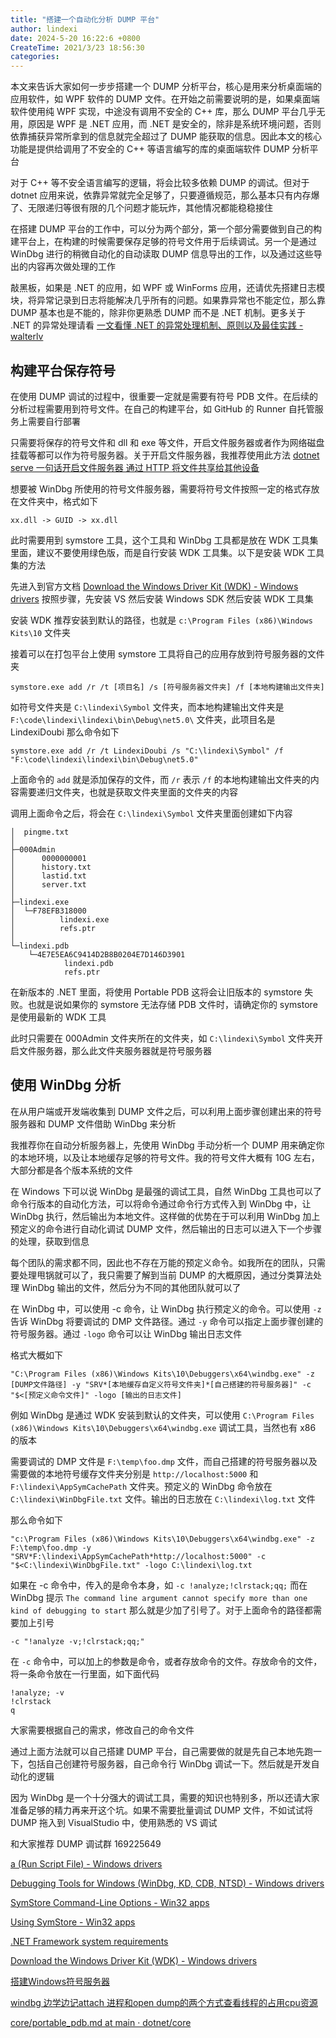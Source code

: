 ```yaml
---
title: "搭建一个自动化分析 DUMP 平台"
author: lindexi
date: 2024-5-20 16:22:6 +0800
CreateTime: 2021/3/23 18:56:30
categories: 
---
```


本文来告诉大家如何一步步搭建一个 DUMP 分析平台，核心是用来分析桌面端的应用软件，如 WPF 软件的 DUMP 文件。在开始之前需要说明的是，如果桌面端软件使用纯 WPF 实现，中途没有调用不安全的 C++ 库，那么 DUMP 平台几乎无用，原因是 WPF 是 .NET 应用，而 .NET 是安全的，除非是系统环境问题，否则依靠捕获异常所拿到的信息就完全超过了 DUMP 能获取的信息。因此本文的核心功能是提供给调用了不安全的 C++ 等语言编写的库的桌面端软件 DUMP 分析平台

<!--more-->


<!-- CreateTime:2021/3/23 18:56:30 -->

<!-- 发布 -->

对于 C++ 等不安全语言编写的逻辑，将会比较多依赖 DUMP 的调试。但对于 dotnet 应用来说，依靠异常就完全足够了，只要遵循规范，那么基本只有内存爆了、无限递归等很有限的几个问题才能玩炸，其他情况都能稳稳接住

在搭建 DUMP 平台的工作中，可以分为两个部分，第一个部分需要做到自己的构建平台上，在构建的时候需要保存足够的符号文件用于后续调试。另一个是通过 WinDbg 进行的稍微自动化的自动读取 DUMP 信息导出的工作，以及通过这些导出的内容再次做处理的工作

敲黑板，如果是 .NET 的应用，如 WPF 或 WinForms 应用，还请优先搭建日志模块，将异常记录到日志将能解决几乎所有的问题。如果靠异常也不能定位，那么靠 DUMP 基本也是不能的，除非你更熟悉 DUMP 而不是 .NET 机制。更多关于 .NET 的异常处理请看 [一文看懂 .NET 的异常处理机制、原则以及最佳实践 - walterlv](https://blog.walterlv.com/post/dotnet-exception.html )

## 构建平台保存符号

在使用 DUMP 调试的过程中，很重要一定就是需要有符号 PDB 文件。在后续的分析过程需要用到符号文件。在自己的构建平台，如 GitHub 的 Runner 自托管服务上需要自行部署

只需要将保存的符号文件和 dll 和 exe 等文件，开启文件服务器或者作为网络磁盘挂载等都可以作为符号服务器。关于开启文件服务器，我推荐使用此方法 [dotnet serve 一句话开启文件服务器 通过 HTTP 将文件共享给其他设备](https://blog.lindexi.com/post/dotnet-serve-%E4%B8%80%E5%8F%A5%E8%AF%9D%E5%BC%80%E5%90%AF%E6%96%87%E4%BB%B6%E6%9C%8D%E5%8A%A1%E5%99%A8-%E9%80%9A%E8%BF%87-HTTP-%E5%B0%86%E6%96%87%E4%BB%B6%E5%85%B1%E4%BA%AB%E7%BB%99%E5%85%B6%E4%BB%96%E8%AE%BE%E5%A4%87.html)

想要被 WinDbg 所使用的符号文件服务器，需要将符号文件按照一定的格式存放在文件夹中，格式如下

```
xx.dll -> GUID -> xx.dll
```

此时需要用到 symstore 工具，这个工具和 WinDbg 工具都是放在 WDK 工具集里面，建议不要使用绿色版，而是自行安装 WDK 工具集。以下是安装 WDK 工具集的方法

先进入到官方文档 [Download the Windows Driver Kit (WDK) - Windows drivers](https://docs.microsoft.com/en-us/windows-hardware/drivers/download-the-wdk?WT.mc_id=WD-MVP-5003260  ) 按照步骤，先安装 VS 然后安装 Windows SDK 然后安装 WDK 工具集

安装 WDK 推荐安装到默认的路径，也就是 `c:\Program Files (x86)\Windows Kits\10` 文件夹

接着可以在打包平台上使用 symstore 工具将自己的应用存放到符号服务器的文件夹

```
symstore.exe add /r /t [项目名] /s [符号服务器文件夹] /f [本地构建输出文件夹] 
```

如符号文件夹是 `C:\lindexi\Symbol` 文件夹，而本地构建输出文件夹是 `F:\code\lindexi\lindexi\bin\Debug\net5.0\` 文件夹，此项目名是 LindexiDoubi 那么命令如下

```
symstore.exe add /r /t LindexiDoubi /s "C:\lindexi\Symbol" /f "F:\code\lindexi\lindexi\bin\Debug\net5.0" 
```

上面命令的 `add` 就是添加保存的文件，而 `/r` 表示 `/f` 的本地构建输出文件夹的内容需要递归文件夹，也就是获取文件夹里面的文件夹的内容

调用上面命令之后，将会在 `C:\lindexi\Symbol` 文件夹里面创建如下内容

```
│  pingme.txt
│  
├─000Admin
│      0000000001
│      history.txt
│      lastid.txt
│      server.txt
│      
├─lindexi.exe
│  └─F78EFB318000
│          lindexi.exe
│          refs.ptr
│          
└─lindexi.pdb
    └─4E7E5EA6C9414D2B8B0204E7D146D3901
            lindexi.pdb
            refs.ptr
```

在新版本的 .NET 里面，将使用 Portable PDB 这将会让旧版本的 symstore 失败。也就是说如果你的 symstore 无法存储 PDB 文件时，请确定你的 symstore 是使用最新的 WDK 工具

此时只需要在 000Admin 文件夹所在的文件夹，如 `C:\lindexi\Symbol` 文件夹开启文件服务器，那么此文件夹服务器就是符号服务器

## 使用 WinDbg 分析

在从用户端或开发端收集到 DUMP 文件之后，可以利用上面步骤创建出来的符号服务器和 DUMP 文件借助 WinDbg 来分析

我推荐你在自动分析服务器上，先使用 WinDbg 手动分析一个 DUMP 用来确定你的本地环境，以及让本地缓存足够的符号文件。我的符号文件大概有 10G 左右，大部分都是各个版本系统的文件

在 Windows 下可以说 WinDbg 是最强的调试工具，自然 WinDbg 工具也可以了命令行版本的自动化方法，可以将命令通过命令行方式传入到 WinDbg 中，让 WinDbg 执行，然后输出为本地文件。这样做的优势在于可以利用 WinDbg 加上预定义的命令进行自动化调试 DUMP 文件，然后输出的日志可以进入下一个步骤的处理，获取到信息

每个团队的需求都不同，因此也不存在万能的预定义命令。如我所在的团队，只需要处理甩锅就可以了，我只需要了解到当前 DUMP 的大概原因，通过分类算法处理 WinDbg 输出的文件，然后分为不同的其他团队就可以了

在 WinDbg 中，可以使用 -c 命令，让 WinDbg 执行预定义的命令。可以使用 `-z` 告诉 WinDbg 将要调试的 DMP 文件路径。通过 `-y` 命令可以指定上面步骤创建的符号服务器。通过 `-logo` 命令可以让 WinDbg 输出日志文件

格式大概如下

```
"C:\Program Files (x86)\Windows Kits\10\Debuggers\x64\windbg.exe" -z [DUMP文件路径] -y "SRV*[本地缓存自定义符号文件夹]*[自己搭建的符号服务器]" -c "$<[预定义命令文件]" -logo [输出的日志文件]
```

例如 WinDbg 是通过 WDK 安装到默认的文件夹，可以使用 `C:\Program Files (x86)\Windows Kits\10\Debuggers\x64\windbg.exe` 调试工具，当然也有 x86 的版本

需要调试的 DMP 文件是 `F:\temp\foo.dmp` 文件，而自己搭建的符号服务器以及需要做的本地符号缓存文件夹分别是 `http://localhost:5000` 和 `F:\lindexi\AppSymCachePath` 文件夹。预定义的 WinDbg 命令放在 `C:\lindexi\WinDbgFile.txt` 文件。输出的日志放在 `C:\lindexi\log.txt` 文件

那么命令如下


```
"c:\Program Files (x86)\Windows Kits\10\Debuggers\x64\windbg.exe" -z F:\temp\foo.dmp -y "SRV*F:\lindexi\AppSymCachePath*http://localhost:5000" -c "$<C:\lindexi\WinDbgFile.txt" -logo C:\lindexi\log.txt
```

如果在 -c 命令中，传入的是命令本身，如 `-c !analyze;!clrstack;qq;` 而在 WinDbg 提示 `The command line argument cannot specify more than one kind of debugging to start` 那么就是少加了引号了。对于上面命令的路径都需要加上引号

```
-c "!analyze -v;!clrstack;qq;"
```

在 `-c` 命令中，可以加上的参数是命令，或者存放命令的文件。存放命令的文件，将一条命令放在一行里面，如下面代码

```
!analyze; -v
!clrstack
q
```

大家需要根据自己的需求，修改自己的命令文件

通过上面方法就可以自己搭建 DUMP 平台，自己需要做的就是先自己本地先跑一下，包括自己创建符号服务器，自己命令行 WinDbg 调试一下。然后就是开发自动化的逻辑

因为 WinDbg 是一个十分强大的调试工具，需要的知识也特别多，所以还请大家准备足够的精力再来开这个坑。如果不需要批量调试 DUMP 文件，不如试试将 DUMP 拖入到 VisualStudio 中，使用熟悉的 VS 调试

和大家推荐 DUMP 调试群 169225649

[a (Run Script File) - Windows drivers](https://docs.microsoft.com/en-us/windows-hardware/drivers/debugger/-----------------------a---run-script-file-?WT.mc_id=WD-MVP-5003260 )

[Debugging Tools for Windows (WinDbg, KD, CDB, NTSD) - Windows drivers](https://docs.microsoft.com/en-us/windows-hardware/drivers/debugger?WT.mc_id=WD-MVP-5003260 )

[SymStore Command-Line Options - Win32 apps](https://docs.microsoft.com/en-us/windows/win32/debug/symstore-command-line-options?WT.mc_id=WD-MVP-5003260 )

[Using SymStore - Win32 apps](https://docs.microsoft.com/en-us/windows/win32/debug/using-symstore?WT.mc_id=WD-MVP-5003260 )

[.NET Framework system requirements](https://docs.microsoft.com/en-us/dotnet/framework/get-started/system-requirements?WT.mc_id=WD-MVP-5003260 )

[Download the Windows Driver Kit (WDK) - Windows drivers](https://docs.microsoft.com/en-us/windows-hardware/drivers/download-the-wdk?WT.mc_id=WD-MVP-5003260  )

[搭建Windows符号服务器](https://xyz1001.xyz/articles/22247.html )

[windbg 边学边记attach 进程和open dump的两个方式查看线程的占用cpu资源](https://www.cnblogs.com/zuochanzi/p/6912808.html)

[core/portable_pdb.md at main · dotnet/core](https://github.com/dotnet/core/blob/main/Documentation/diagnostics/portable_pdb.md )

